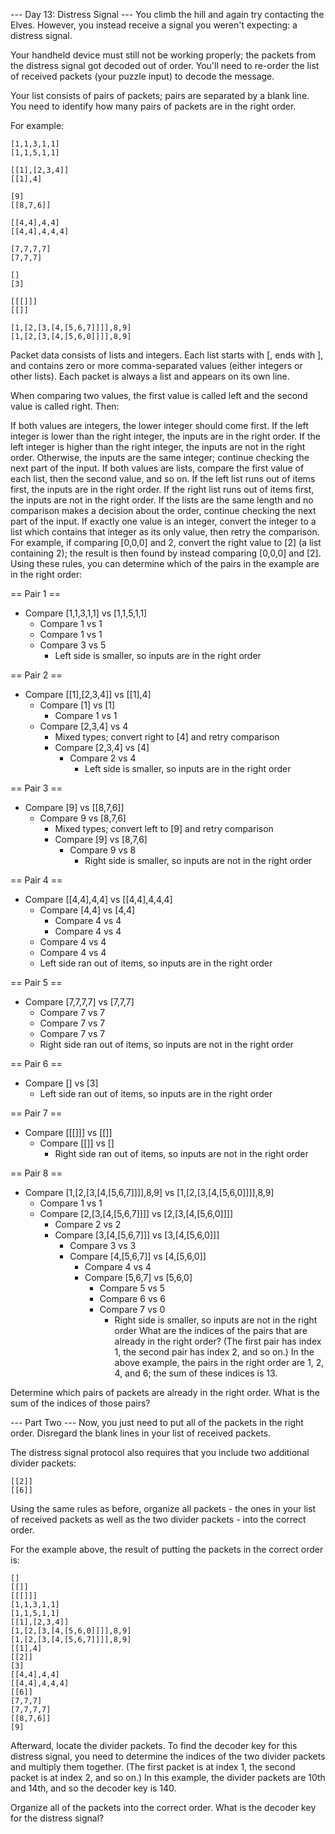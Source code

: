 --- Day 13: Distress Signal ---
You climb the hill and again try contacting the Elves. However, you instead receive a signal you weren't expecting: a distress signal.

Your handheld device must still not be working properly; the packets from the distress signal got decoded out of order. You'll need to re-order the list of received packets (your puzzle input) to decode the message.

Your list consists of pairs of packets; pairs are separated by a blank line. You need to identify how many pairs of packets are in the right order.

For example:

```
[1,1,3,1,1]
[1,1,5,1,1]

[[1],[2,3,4]]
[[1],4]

[9]
[[8,7,6]]

[[4,4],4,4]
[[4,4],4,4,4]

[7,7,7,7]
[7,7,7]

[]
[3]

[[[]]]
[[]]

[1,[2,[3,[4,[5,6,7]]]],8,9]
[1,[2,[3,[4,[5,6,0]]]],8,9]
```
Packet data consists of lists and integers. Each list starts with [, ends with ], and contains zero or more comma-separated values (either integers or other lists). Each packet is always a list and appears on its own line.

When comparing two values, the first value is called left and the second value is called right. Then:

If both values are integers, the lower integer should come first. If the left integer is lower than the right integer, the inputs are in the right order. If the left integer is higher than the right integer, the inputs are not in the right order. Otherwise, the inputs are the same integer; continue checking the next part of the input.
If both values are lists, compare the first value of each list, then the second value, and so on. If the left list runs out of items first, the inputs are in the right order. If the right list runs out of items first, the inputs are not in the right order. If the lists are the same length and no comparison makes a decision about the order, continue checking the next part of the input.
If exactly one value is an integer, convert the integer to a list which contains that integer as its only value, then retry the comparison. For example, if comparing [0,0,0] and 2, convert the right value to [2] (a list containing 2); the result is then found by instead comparing [0,0,0] and [2].
Using these rules, you can determine which of the pairs in the example are in the right order:

== Pair 1 ==
- Compare [1,1,3,1,1] vs [1,1,5,1,1]
    - Compare 1 vs 1
    - Compare 1 vs 1
    - Compare 3 vs 5
        - Left side is smaller, so inputs are in the right order

== Pair 2 ==
- Compare [[1],[2,3,4]] vs [[1],4]
    - Compare [1] vs [1]
        - Compare 1 vs 1
    - Compare [2,3,4] vs 4
        - Mixed types; convert right to [4] and retry comparison
        - Compare [2,3,4] vs [4]
            - Compare 2 vs 4
                - Left side is smaller, so inputs are in the right order

== Pair 3 ==
- Compare [9] vs [[8,7,6]]
    - Compare 9 vs [8,7,6]
        - Mixed types; convert left to [9] and retry comparison
        - Compare [9] vs [8,7,6]
            - Compare 9 vs 8
                - Right side is smaller, so inputs are not in the right order

== Pair 4 ==
- Compare [[4,4],4,4] vs [[4,4],4,4,4]
    - Compare [4,4] vs [4,4]
        - Compare 4 vs 4
        - Compare 4 vs 4
    - Compare 4 vs 4
    - Compare 4 vs 4
    - Left side ran out of items, so inputs are in the right order

== Pair 5 ==
- Compare [7,7,7,7] vs [7,7,7]
    - Compare 7 vs 7
    - Compare 7 vs 7
    - Compare 7 vs 7
    - Right side ran out of items, so inputs are not in the right order

== Pair 6 ==
- Compare [] vs [3]
    - Left side ran out of items, so inputs are in the right order

== Pair 7 ==
- Compare [[[]]] vs [[]]
    - Compare [[]] vs []
        - Right side ran out of items, so inputs are not in the right order

== Pair 8 ==
- Compare [1,[2,[3,[4,[5,6,7]]]],8,9] vs [1,[2,[3,[4,[5,6,0]]]],8,9]
    - Compare 1 vs 1
    - Compare [2,[3,[4,[5,6,7]]]] vs [2,[3,[4,[5,6,0]]]]
        - Compare 2 vs 2
        - Compare [3,[4,[5,6,7]]] vs [3,[4,[5,6,0]]]
            - Compare 3 vs 3
            - Compare [4,[5,6,7]] vs [4,[5,6,0]]
                - Compare 4 vs 4
                - Compare [5,6,7] vs [5,6,0]
                    - Compare 5 vs 5
                    - Compare 6 vs 6
                    - Compare 7 vs 0
                        - Right side is smaller, so inputs are not in the right order
                          What are the indices of the pairs that are already in the right order? (The first pair has index 1, the second pair has index 2, and so on.) In the above example, the pairs in the right order are 1, 2, 4, and 6; the sum of these indices is 13.

Determine which pairs of packets are already in the right order. What is the sum of the indices of those pairs?


--- Part Two ---
Now, you just need to put all of the packets in the right order. Disregard the blank lines in your list of received packets.

The distress signal protocol also requires that you include two additional divider packets:

```
[[2]]
[[6]]
```
Using the same rules as before, organize all packets - the ones in your list of received packets as well as the two divider packets - into the correct order.

For the example above, the result of putting the packets in the correct order is:

```
[]
[[]]
[[[]]]
[1,1,3,1,1]
[1,1,5,1,1]
[[1],[2,3,4]]
[1,[2,[3,[4,[5,6,0]]]],8,9]
[1,[2,[3,[4,[5,6,7]]]],8,9]
[[1],4]
[[2]]
[3]
[[4,4],4,4]
[[4,4],4,4,4]
[[6]]
[7,7,7]
[7,7,7,7]
[[8,7,6]]
[9]
```
Afterward, locate the divider packets. To find the decoder key for this distress signal, you need to determine the indices of the two divider packets and multiply them together. (The first packet is at index 1, the second packet is at index 2, and so on.) In this example, the divider packets are 10th and 14th, and so the decoder key is 140.

Organize all of the packets into the correct order. What is the decoder key for the distress signal?